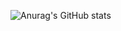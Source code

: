 ![Anurag's GitHub stats](https://github-readme-stats.vercel.app/api?username=bingsoo95&theme=algolia&show_icons=true)
